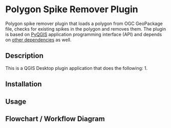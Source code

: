 # Polygon Spike Remover Plugin
Polygon spike remover plugin that loads a polygon from OGC GeoPackage file, checks for existing spikes in the polygon and removes them. The plugin is based on [PyQGIS](https://qgis.org/pyqgis/master/) application programming interface (API) and depends on [other dependencies]() as well.

## Description
This is a QGIS Desktop plugin application that does the following:
1. 

## Installation

## Usage

## Flowchart / Workflow Diagram


